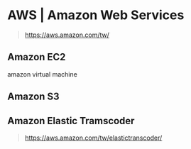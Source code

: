 # AWS | Amazon Web Services
>https://aws.amazon.com/tw/


## Amazon EC2
amazon virtual machine


## Amazon S3


## Amazon Elastic Tramscoder
>https://aws.amazon.com/tw/elastictranscoder/
